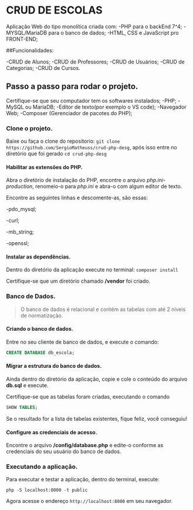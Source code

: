 # CRUD DE ESCOLAS

Aplicação Web do tipo monolítica criada com:
-PHP para o backEnd 7^4;
-MYSQL/MariaDB para o banco de dados;
-HTML, CSS e JavaScript pro FRONT-END; 

##Funcionalidades:

-CRUD de Alunos;
-CRUD de Professores;
-CRUD de Usuários;
-CRUD de Categorias;
-CRUD de Cursos.

## Passo a passo para rodar o projeto.
Certifique-se que seu computador tem os softwares instalados;
-PHP;
-MySQL ou MariaDB;
-Editor de texto(por exemplo o VS code);
-Navegador Web;
-Composer (Gerenciador de pacotes do PHP);


### Clone o projeto.
Baixe ou faça o clone do repositorio:
`git clone https://github.com/SergioMatheuss/crud-php-desg`,
após isso entre no diretório que foi gerado
`cd crud-php-desg`

#### Habilitar as extensões do PHP.
Abra o diretório de instalação do PHP, encontre o arquivo *php.ini-production*, renomeio-o para *php.ini* e abra-o com algum editor de texto.

Encontre as seguintes linhas e descomente-as, são essas:

-pdo_mysql;

-curl; 

-mb_string;

-openssl;

#### Instalar as dependências.

Dentro do diretório da aplicação execute no terminal:
`composer install`

Certifique-se que um diretório chamado **/vendor** foi criado.

### Banco de Dados.

> O banco de dados é relacional e contém as tabelas com até 2 níveis de normatização. 

#### Criando o banco de dados.

Entre no seu cliente de banco de dados, e execute o comando:

```sql 
CREATE DATABASE db_escola;
```

#### Migrar a estrutura do banco de dados.

Ainda dentro do diretório da aplicação, copie e cole o conteúdo do arquivo **db.sql** e execute.

Certifique-se que as tabelas foram criadas, executando o comando

```sql 
SHOW TABLES;
```

Se o resultado for a lista de tabelas existentes, fique feliz, você conseguiu!

#### Configure as credenciais de acesso.
Encontre o arquivo **/config/database.php** e edite-o conforme as credenciais do seu usuário do banco de dados.

### Executando a aplicação.
Para executar e testar a aplicação, dentro do terminal, execute:

`php -S localhost:8000 -t public`

Agora acesse o endereço `http://localhost:8000` em seu navegador.

